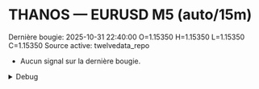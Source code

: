 # THANOS — EURUSD M5 (auto/15m)
Dernière bougie: 2025-10-31 22:40:00  O=1.15350  H=1.15350  L=1.15350  C=1.15350
Source active: twelvedata_repo

- Aucun signal sur la dernière bougie.

<details><summary>Debug</summary>

- TD_API_KEY manquant.

</details>